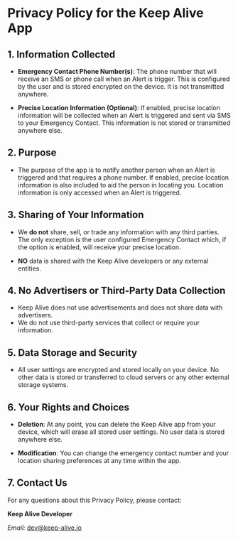 # Privacy Policy for the Keep Alive App

## 1. Information Collected

- **Emergency Contact Phone Number(s)**: The phone number that will receive an SMS or phone call when an Alert is trigger.  This is configured by the user and is stored encrypted on the device.  It is not transmitted anywhere.

- **Precise Location Information (Optional)**: If enabled, precise location information will be collected when an Alert is triggered and sent via SMS to your Emergency Contact.  This information is not stored or transmitted anywhere else.

## 2. Purpose

- The purpose of the app is to notify another person when an Alert is triggered and that requires a phone number.  If enabled, precise location information is also included to aid the person in locating you.  Location information is only accessed when an Alert is triggered.

## 3. Sharing of Your Information

- We **do not** share, sell, or trade any information with any third parties.  The only exception is the user configured Emergency Contact which, if the option is enabled, will receive your precise location.

- **NO** data is shared with the Keep Alive developers or any external entities.

## 4. No Advertisers or Third-Party Data Collection

- Keep Alive does not use advertisements and does not share data with advertisers. 
- We do not use third-party services that collect or require your information.

## 5. Data Storage and Security

- All user settings are encrypted and stored locally on your device. No other data is stored or transferred to cloud servers or any other external storage systems.

## 6. Your Rights and Choices

- **Deletion**: At any point, you can delete the Keep Alive app from your device, which will erase all stored user settings.  No user data is stored anywhere else.

- **Modification**: You can change the emergency contact number and your location sharing preferences at any time within the app.

## 7. Contact Us

For any questions about this Privacy Policy, please contact:

**Keep Alive Developer**

_Email:_ dev@keep-alive.io

